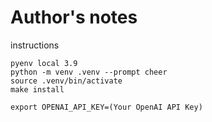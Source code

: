 # Author's notes

instructions

```
pyenv local 3.9
python -m venv .venv --prompt cheer
source .venv/bin/activate
make install

export OPENAI_API_KEY=(Your OpenAI API Key)

```
